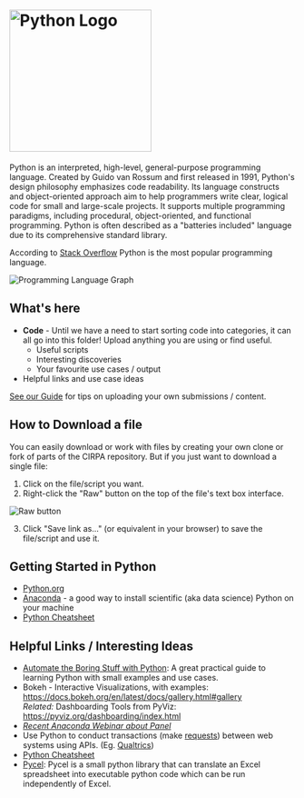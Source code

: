 # <img src="https://www.python.org/static/community_logos/python-logo-master-v3-TM.png" alt="Python Logo" title="Python" width="250"/>

Python is an interpreted, high-level, general-purpose programming language. Created by Guido van Rossum and first released in 1991, Python's design philosophy emphasizes code readability. Its language constructs and object-oriented approach aim to help programmers write clear, logical code for small and large-scale projects. It supports multiple programming paradigms, including procedural, object-oriented, and functional programming. Python is often described as a "batteries included" language due to its comprehensive standard library.

According to [Stack Overflow](https://insights.stackoverflow.com/trends?tags=java%2Cc%2Cc%2B%2B%2Cpython%2Cc%23%2Cvb.net%2Cjavascript%2Cassembly%2Cphp%2Cperl%2Cruby%2Cvb%2Cswift%2Cr%2Cobjective-c) Python is the most popular programming language.

![Programming Language Graph](stack_overflow_languages.svg)

## What's here
* **Code** - Until we have a need to start sorting code into categories, it can all go into this folder! Upload anything you are using or find useful.
  * Useful scripts
  * Interesting discoveries
  * Your favourite use cases / output
* Helpful links and use case ideas
  
[See our Guide](/Guide.md#how-to-contribute-your-own-creations) for tips on uploading your own submissions / content. 

## How to Download a file
You can easily download or work with files by creating your own clone or fork of parts of the CIRPA repository. But if you just want to download a single file:
1. Click on the file/script you want.
2. Right-click the "Raw" button on the top of the file's text box interface.

![Raw button](https://www.dropbox.com/s/fyt1qz0qeqjn0vf/GitHub-RawButton.png?raw=1)

3. Click "Save link as..." (or equivalent in your browser) to save the file/script and use it.

## Getting Started in Python
* [Python.org](https://www.python.org/)
* [Anaconda](https://www.anaconda.com/) - a good way to install scientific (aka data science) Python on your machine
* [Python Cheatsheet](https://github.com/BisratYalew/python-cheatsheet)

## Helpful Links / Interesting Ideas
* [Automate the Boring Stuff with Python](https://automatetheboringstuff.com/): A great practical guide to learning Python with small examples and use cases.
* Bokeh - Interactive Visualizations, with examples: https://docs.bokeh.org/en/latest/docs/gallery.html#gallery<br>
*Related:* Dashboarding Tools from PyViz: https://pyviz.org/dashboarding/index.html<br>
* *[Recent Anaconda Webinar about Panel](https://event.on24.com/interface/registration/autoreg/index.html?eventid=2044361&sessionid=1&key=9B446BD2ECD02D63B2CD6D0075D52A6C)*
* Use Python to conduct transactions (make [requests](https://realpython.com/python-requests/)) between web systems using APIs. (Eg. [Qualtrics](https://api.qualtrics.com/))
* [Python Cheatsheet](https://github.com/BisratYalew/python-cheatsheet)
* [Pycel](https://github.com/dgorissen/pycel): Pycel is a small python library that can translate an Excel spreadsheet into executable python code which can be run independently of Excel.


